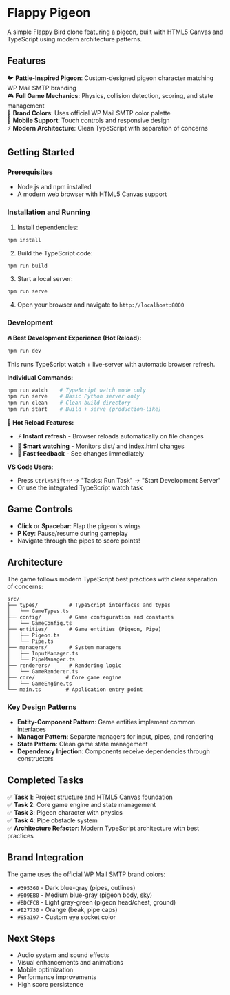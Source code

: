 # Flappy Pigeon

A simple Flappy Bird clone featuring a pigeon, built with HTML5 Canvas and TypeScript using modern architecture patterns.

## Features

🐦 **Pattie-Inspired Pigeon**: Custom-designed pigeon character matching WP Mail SMTP branding  
🎮 **Full Game Mechanics**: Physics, collision detection, scoring, and state management  
🎨 **Brand Colors**: Uses official WP Mail SMTP color palette  
📱 **Mobile Support**: Touch controls and responsive design  
⚡ **Modern Architecture**: Clean TypeScript with separation of concerns  

## Getting Started

### Prerequisites
- Node.js and npm installed
- A modern web browser with HTML5 Canvas support

### Installation and Running

1. Install dependencies:
```bash
npm install
```

2. Build the TypeScript code:
```bash
npm run build
```

3. Start a local server:
```bash
npm run serve
```

4. Open your browser and navigate to `http://localhost:8000`

### Development

**🔥 Best Development Experience (Hot Reload):**
```bash
npm run dev
```
This runs TypeScript watch + live-server with automatic browser refresh.

**Individual Commands:**
```bash
npm run watch    # TypeScript watch mode only
npm run serve    # Basic Python server only  
npm run clean    # Clean build directory
npm run start    # Build + serve (production-like)
```

**🚀 Hot Reload Features:**
- ⚡ **Instant refresh** - Browser reloads automatically on file changes
- 🔄 **Smart watching** - Monitors dist/ and index.html changes  
- 🎯 **Fast feedback** - See changes immediately

**VS Code Users:**
- Press `Ctrl+Shift+P` → "Tasks: Run Task" → "Start Development Server"
- Or use the integrated TypeScript watch task

## Game Controls

- **Click** or **Spacebar**: Flap the pigeon's wings
- **P Key**: Pause/resume during gameplay
- Navigate through the pipes to score points!

## Architecture

The game follows modern TypeScript best practices with clear separation of concerns:

```
src/
├── types/          # TypeScript interfaces and types
│   └── GameTypes.ts
├── config/         # Game configuration and constants
│   └── GameConfig.ts
├── entities/       # Game entities (Pigeon, Pipe)
│   ├── Pigeon.ts
│   └── Pipe.ts
├── managers/       # System managers
│   ├── InputManager.ts
│   └── PipeManager.ts
├── renderers/      # Rendering logic
│   └── GameRenderer.ts
├── core/          # Core game engine
│   └── GameEngine.ts
└── main.ts        # Application entry point
```

### Key Design Patterns

- **Entity-Component Pattern**: Game entities implement common interfaces
- **Manager Pattern**: Separate managers for input, pipes, and rendering
- **State Pattern**: Clean game state management
- **Dependency Injection**: Components receive dependencies through constructors

## Completed Tasks

✅ **Task 1**: Project structure and HTML5 Canvas foundation  
✅ **Task 2**: Core game engine and state management  
✅ **Task 3**: Pigeon character with physics  
✅ **Task 4**: Pipe obstacle system  
✅ **Architecture Refactor**: Modern TypeScript architecture with best practices

## Brand Integration

The game uses the official WP Mail SMTP brand colors:
- `#395360` - Dark blue-gray (pipes, outlines)
- `#809EB0` - Medium blue-gray (pigeon body, sky)
- `#BDCFC8` - Light gray-green (pigeon head/chest, ground)
- `#E27730` - Orange (beak, pipe caps)
- `#85a197` - Custom eye socket color

## Next Steps

- Audio system and sound effects
- Visual enhancements and animations
- Mobile optimization
- Performance improvements
- High score persistence